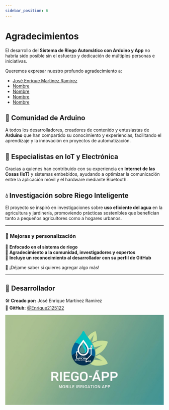 ```yaml
---
sidebar_position: 6
---
```


# Agradecimientos

El desarrollo del **Sistema de Riego Automático con Arduino y App** no habría sido posible sin el esfuerzo y dedicación de múltiples personas e iniciativas.  

Queremos expresar nuestro profundo agradecimiento a:  

- [José Enrique Martinez Ramirez](https://github.com/Enrique2125122) 
- [Nombre](https://github.com/) 
- [Nombre](https://github.com/) 
- [Nombre](https://github.com/) 
- [Nombre](https://github.com/) 

## 🤖 Comunidad de Arduino  
A todos los desarrolladores, creadores de contenido y entusiastas de **Arduino** que han compartido su conocimiento y experiencias, facilitando el aprendizaje y la innovación en proyectos de automatización.  

## 📡 Especialistas en IoT y Electrónica  
Gracias a quienes han contribuido con su experiencia en **Internet de las Cosas (IoT)** y sistemas embebidos, ayudando a optimizar la comunicación entre la aplicación móvil y el hardware mediante Bluetooth.  

## 💧 Investigación sobre Riego Inteligente  
El proyecto se inspiró en investigaciones sobre **uso eficiente del agua** en la agricultura y jardinería, promoviendo prácticas sostenibles que benefician tanto a pequeños agricultores como a hogares urbanos.  

---

### **📌 Mejoras y personalización**  
🔹 **Enfocado en el sistema de riego**  
🔹 **Agradecimiento a la comunidad, investigadores y expertos**  
🔹 **Incluye un reconocimiento al desarrollador con su perfil de GitHub**  

🚀 ¡Déjame saber si quieres agregar algo más!

---

## 👤 Desarrollador  

🛠 **Creado por:** José Enrique Martínez Ramírez  
📌 **GitHub:** [@Enrique2125122](https://github.com/Enrique2125122)  

![Example image](../../static/img/LOGO-APPRIEGO.jpg)
